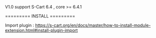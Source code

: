 V1.0 support S-Cart 6.4 , core >= 6.4.1

========= INSTALL =========

Import plugin : https://s-cart.org/en/docs/master/how-to-install-module-extension.html#install-plugin-import
